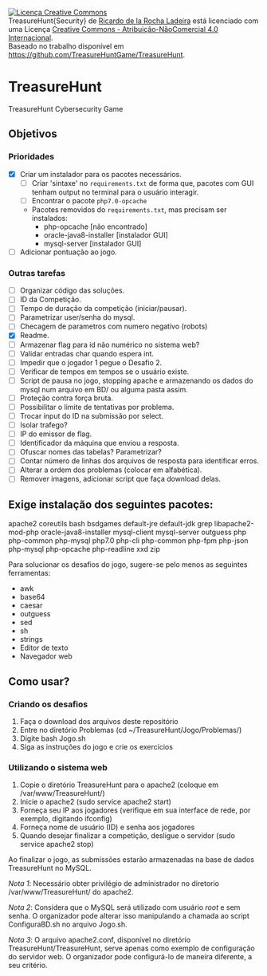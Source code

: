 <a rel="license" href="http://creativecommons.org/licenses/by-nc/4.0/"><img alt="Licença Creative Commons" style="border-width:0" src="https://i.creativecommons.org/l/by-nc/4.0/88x31.png" /></a><br /><span xmlns:dct="http://purl.org/dc/terms/" property="dct:title">TreasureHunt{Security}</span> de <a xmlns:cc="http://creativecommons.org/ns#" href="https://github.com/TreasureHuntGame/TreasureHunt" property="cc:attributionName" rel="cc:attributionURL">Ricardo de la Rocha Ladeira</a> está licenciado com uma Licença <a rel="license" href="http://creativecommons.org/licenses/by-nc/4.0/">Creative Commons - Atribuição-NãoComercial 4.0 Internacional</a>.<br />Baseado no trabalho disponível em <a xmlns:dct="http://purl.org/dc/terms/" href="https://github.com/TreasureHuntGame/TreasureHunt" rel="dct:source">https://github.com/TreasureHuntGame/TreasureHunt</a>.

# TreasureHunt
TreasureHunt Cybersecurity Game

## Objetivos

### Prioridades
- [x] Criar um instalador para os pacotes necessários.
	 - [ ] Criar 'sintaxe' no ``requirements.txt`` de forma que, pacotes com GUI tenham output no terminal para o usuário interagir.
	 - [ ] Encontrar o pacote ``php7.0-opcache``
	 - Pacotes removidos do ``requirements.txt``, mas precisam ser instalados:
	   - php-opcache [não encontrado]
	   - oracle-java8-installer [instalador GUI]
	   - mysql-server [instalador GUI]
- [ ] Adicionar pontuação ao jogo.

### Outras tarefas
- [ ] Organizar código das soluções.
- [ ] ID da Competição.
- [ ] Tempo de duração da competição (iniciar/pausar).
- [ ] Parametrizar user/senha do mysql.
- [ ] Checagem de parametros com numero negativo (robots)
- [x] Readme.
- [ ] Armazenar flag para id não numérico no sistema web?
- [ ] Validar entradas char quando espera int.
- [ ] Impedir que o jogador 1 pegue o Desafio 2.
- [ ] Verificar de tempos em tempos se o usuário existe.
- [ ] Script de pausa no jogo, stopping apache e armazenando os dados do mysql num arquivo em BD/ ou alguma pasta assim.
- [ ] Proteção contra força bruta.
- [ ] Possibilitar o limite de tentativas por problema.
- [ ] Trocar input do ID na submissão por select.
- [ ] Isolar trafego?
- [ ] IP do emissor de flag.
- [ ] Identificador da máquina que enviou a resposta.
- [ ] Ofuscar nomes das tabelas? Parametrizar?
- [ ] Contar número de linhas dos arquivos de resposta para identificar erros.
- [ ] Alterar a ordem dos problemas (colocar em alfabética).
- [ ] Remover imagens, adicionar script que faça download delas.

## Exige instalação dos seguintes pacotes:
apache2
coreutils
bash
bsdgames
default-jre
default-jdk
grep
libapache2-mod-php
oracle-java8-installer
mysql-client
mysql-server
outguess
php
php-common
php-mysql
php7.0
php-cli
php-common
php-fpm
php-json
php-mysql
php-opcache
php-readline
xxd
zip

Para solucionar os desafios do jogo, sugere-se pelo menos as seguintes ferramentas:
- awk
- base64
- caesar
- outguess
- sed
- sh
- strings
- Editor de texto
- Navegador web


## Como usar?
### Criando os desafios
1. Faça o download dos arquivos deste repositório
2. Entre no diretório Problemas (cd ~/TreasureHunt/Jogo/Problemas/)
3. Digite bash Jogo.sh
4. Siga as instruções do jogo e crie os exercícios
### Utilizando o sistema web
1. Copie o diretório TreasureHunt para o apache2 (coloque em /var/www/TreasureHunt/)
2. Inicie o apache2 (sudo service apache2 start)
3. Forneça seu IP aos jogadores (verifique em sua interface de rede, por exemplo, digitando ifconfig)
4. Forneça nome de usuário (ID) e senha aos jogadores
5. Quando desejar finalizar a competição, desligue o servidor (sudo service apache2 stop)

Ao finalizar o jogo, as submissões estarão armazenadas na base de dados TreasureHunt no MySQL.

*Nota 1*: Necessário obter privilégio de administrador no diretorio /var/www/TreasureHunt/ do apache2.

*Nota 2*: Considera que o MySQL será utilizado com usuário _root_ e sem senha. O organizador pode alterar isso manipulando a chamada ao script ConfiguraBD.sh no arquivo Jogo.sh.

*Nota 3*: O arquivo apache2.conf, disponível no diretório TreasureHunt/TreasureHunt, serve apenas como exemplo de configuração do servidor web. O organizador pode configurá-lo de maneira diferente, a seu critério.
